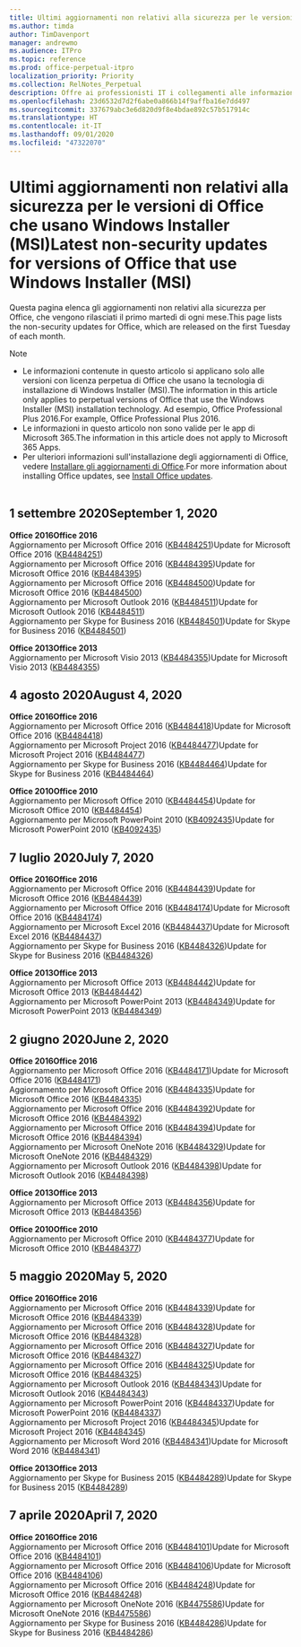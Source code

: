 ```yaml
---
title: Ultimi aggiornamenti non relativi alla sicurezza per le versioni di Office che usano Windows Installer (MSI)
ms.author: timda
author: TimDavenport
manager: andrewmo
ms.audience: ITPro
ms.topic: reference
ms.prod: office-perpetual-itpro
localization_priority: Priority
ms.collection: RelNotes_Perpetual
description: Offre ai professionisti IT i collegamenti alle informazioni sugli aggiornamenti più recenti non relativi alla sicurezza delle versioni con licenza perpetua di Office 2016, Office 2013 e Office 2010
ms.openlocfilehash: 23d6532d7d2f6abe0a866b14f9affba16e7dd497
ms.sourcegitcommit: 337679abc3e6d820d9f8e4bdae892c57b517914c
ms.translationtype: HT
ms.contentlocale: it-IT
ms.lasthandoff: 09/01/2020
ms.locfileid: "47322070"
---
```

# <a name="latest-non-security-updates-for-versions-of-office-that-use-windows-installer-msi"></a><span data-ttu-id="e1f07-103">Ultimi aggiornamenti non relativi alla sicurezza per le versioni di Office che usano Windows Installer (MSI)</span><span class="sxs-lookup"><span data-stu-id="e1f07-103">Latest non-security updates for versions of Office that use Windows Installer (MSI)</span></span>

<span data-ttu-id="e1f07-104">Questa pagina elenca gli aggiornamenti non relativi alla sicurezza per Office, che vengono rilasciati il primo martedì di ogni mese.</span><span class="sxs-lookup"><span data-stu-id="e1f07-104">This page lists the non-security updates for Office, which are released on the first Tuesday of each month.</span></span>

> [!NOTE]
> - <span data-ttu-id="e1f07-105">Le informazioni contenute in questo articolo si applicano solo alle versioni con licenza perpetua di Office che usano la tecnologia di installazione di Windows Installer (MSI).</span><span class="sxs-lookup"><span data-stu-id="e1f07-105">The information in this article only applies to perpetual versions of Office that use the Windows Installer (MSI) installation technology.</span></span> <span data-ttu-id="e1f07-106">Ad esempio, Office Professional Plus 2016.</span><span class="sxs-lookup"><span data-stu-id="e1f07-106">For example, Office Professional Plus 2016.</span></span>
> - <span data-ttu-id="e1f07-107">Le informazioni in questo articolo non sono valide per le app di Microsoft 365.</span><span class="sxs-lookup"><span data-stu-id="e1f07-107">The information in this article does not apply to Microsoft 365 Apps.</span></span>
> - <span data-ttu-id="e1f07-108">Per ulteriori informazioni sull'installazione degli aggiornamenti di Office, vedere [Installare gli aggiornamenti di Office](https://support.office.com/article/2ab296f3-7f03-43a2-8e50-46de917611c5).</span><span class="sxs-lookup"><span data-stu-id="e1f07-108">For more information about installing Office updates, see [Install Office updates](https://support.office.com/article/2ab296f3-7f03-43a2-8e50-46de917611c5).</span></span>
<br/><br/>

## <a name="september-1-2020"></a><span data-ttu-id="e1f07-109">1 settembre 2020</span><span class="sxs-lookup"><span data-stu-id="e1f07-109">September 1, 2020</span></span>
<span data-ttu-id="e1f07-110">**Office 2016**</span><span class="sxs-lookup"><span data-stu-id="e1f07-110">**Office 2016**</span></span><br/>
<span data-ttu-id="e1f07-111">Aggiornamento per Microsoft Office 2016 ([KB4484251](https://support.microsoft.com/help/4484251))</span><span class="sxs-lookup"><span data-stu-id="e1f07-111">Update for Microsoft Office 2016 ([KB4484251](https://support.microsoft.com/help/4484251))</span></span><br/>
<span data-ttu-id="e1f07-112">Aggiornamento per Microsoft Office 2016 ([KB4484395](https://support.microsoft.com/help/4484395))</span><span class="sxs-lookup"><span data-stu-id="e1f07-112">Update for Microsoft Office 2016 ([KB4484395](https://support.microsoft.com/help/4484395))</span></span><br/> <span data-ttu-id="e1f07-113">Aggiornamento per Microsoft Office 2016 ([KB4484500](https://support.microsoft.com/help/4484500))</span><span class="sxs-lookup"><span data-stu-id="e1f07-113">Update for Microsoft Office 2016 ([KB4484500](https://support.microsoft.com/help/4484500))</span></span> <br/>
<span data-ttu-id="e1f07-114">Aggiornamento per Microsoft Outlook 2016 ([KB4484511](https://support.microsoft.com/help/4484511))</span><span class="sxs-lookup"><span data-stu-id="e1f07-114">Update for Microsoft Outlook 2016 ([KB4484511](https://support.microsoft.com/help/4484511))</span></span> <br/>
<span data-ttu-id="e1f07-115">Aggiornamento per Skype for Business 2016 ([KB4484501](https://support.microsoft.com/help/4484501))</span><span class="sxs-lookup"><span data-stu-id="e1f07-115">Update for Skype for Business 2016 ([KB4484501](https://support.microsoft.com/help/4484501))</span></span> <br/>

<span data-ttu-id="e1f07-116">**Office 2013**</span><span class="sxs-lookup"><span data-stu-id="e1f07-116">**Office 2013**</span></span><br/>
<span data-ttu-id="e1f07-117">Aggiornamento per Microsoft Visio 2013 ([KB4484355](https://support.microsoft.com/help/4484355))</span><span class="sxs-lookup"><span data-stu-id="e1f07-117">Update for Microsoft Visio 2013 ([KB4484355](https://support.microsoft.com/help/4484355))</span></span><br/>

## <a name="august-4-2020"></a><span data-ttu-id="e1f07-118">4 agosto 2020</span><span class="sxs-lookup"><span data-stu-id="e1f07-118">August 4, 2020</span></span>

<span data-ttu-id="e1f07-119">**Office 2016**</span><span class="sxs-lookup"><span data-stu-id="e1f07-119">**Office 2016**</span></span><br/>
<span data-ttu-id="e1f07-120">Aggiornamento per Microsoft Office 2016 ([KB4484418](https://support.microsoft.com/help/4484418))</span><span class="sxs-lookup"><span data-stu-id="e1f07-120">Update for Microsoft Office 2016 ([KB4484418](https://support.microsoft.com/help/4484418))</span></span><br/> <span data-ttu-id="e1f07-121">Aggiornamento per Microsoft Project 2016 ([KB4484477](https://support.microsoft.com/help/4484477))</span><span class="sxs-lookup"><span data-stu-id="e1f07-121">Update for Microsoft Project 2016 ([KB4484477](https://support.microsoft.com/help/4484477))</span></span><br/>
<span data-ttu-id="e1f07-122">Aggiornamento per Skype for Business 2016 ([KB4484464](https://support.microsoft.com/help/4484464))</span><span class="sxs-lookup"><span data-stu-id="e1f07-122">Update for Skype for Business 2016 ([KB4484464](https://support.microsoft.com/help/4484464))</span></span><br/> 

<span data-ttu-id="e1f07-123">**Office 2010**</span><span class="sxs-lookup"><span data-stu-id="e1f07-123">**Office 2010**</span></span><br/>
<span data-ttu-id="e1f07-124">Aggiornamento per Microsoft Office 2010 ([KB4484454](https://support.microsoft.com/help/4484454))</span><span class="sxs-lookup"><span data-stu-id="e1f07-124">Update for Microsoft Office 2010 ([KB4484454](https://support.microsoft.com/help/4484454))</span></span><br/> <span data-ttu-id="e1f07-125">Aggiornamento per Microsoft PowerPoint 2010 ([KB4092435](https://support.microsoft.com/help/4092435))</span><span class="sxs-lookup"><span data-stu-id="e1f07-125">Update for Microsoft PowerPoint 2010 ([KB4092435](https://support.microsoft.com/help/4092435))</span></span><br/> 

## <a name="july-7-2020"></a><span data-ttu-id="e1f07-126">7 luglio 2020</span><span class="sxs-lookup"><span data-stu-id="e1f07-126">July 7, 2020</span></span>

<span data-ttu-id="e1f07-127">**Office 2016**</span><span class="sxs-lookup"><span data-stu-id="e1f07-127">**Office 2016**</span></span><br/>
<span data-ttu-id="e1f07-128">Aggiornamento per Microsoft Office 2016 ([KB4484439](https://support.microsoft.com/help/4484439))</span><span class="sxs-lookup"><span data-stu-id="e1f07-128">Update for Microsoft Office 2016 ([KB4484439](https://support.microsoft.com/help/4484439))</span></span><br/> <span data-ttu-id="e1f07-129">Aggiornamento per Microsoft Office 2016 ([KB4484174](https://support.microsoft.com/help/4484174))</span><span class="sxs-lookup"><span data-stu-id="e1f07-129">Update for Microsoft Office 2016 ([KB4484174](https://support.microsoft.com/help/4484174))</span></span><br/> <span data-ttu-id="e1f07-130">Aggiornamento per Microsoft Excel 2016 ([KB4484437](https://support.microsoft.com/help/4484437))</span><span class="sxs-lookup"><span data-stu-id="e1f07-130">Update for Microsoft Excel 2016 ([KB4484437](https://support.microsoft.com/help/4484437))</span></span><br/>
<span data-ttu-id="e1f07-131">Aggiornamento per Skype for Business 2016 ([KB4484326](https://support.microsoft.com/help/4484326))</span><span class="sxs-lookup"><span data-stu-id="e1f07-131">Update for Skype for Business 2016 ([KB4484326](https://support.microsoft.com/help/4484326))</span></span><br/> 

<span data-ttu-id="e1f07-132">**Office 2013**</span><span class="sxs-lookup"><span data-stu-id="e1f07-132">**Office 2013**</span></span><br/>
<span data-ttu-id="e1f07-133">Aggiornamento per Microsoft Office 2013 ([KB4484442](https://support.microsoft.com/help/4484442))</span><span class="sxs-lookup"><span data-stu-id="e1f07-133">Update for Microsoft Office 2013 ([KB4484442](https://support.microsoft.com/help/4484442))</span></span><br/> <span data-ttu-id="e1f07-134">Aggiornamento per Microsoft PowerPoint 2013 ([KB4484349](https://support.microsoft.com/help/4484349))</span><span class="sxs-lookup"><span data-stu-id="e1f07-134">Update for Microsoft PowerPoint 2013 ([KB4484349](https://support.microsoft.com/help/4484349))</span></span><br/> 


## <a name="june-2-2020"></a><span data-ttu-id="e1f07-135">2 giugno 2020</span><span class="sxs-lookup"><span data-stu-id="e1f07-135">June 2, 2020</span></span>

<span data-ttu-id="e1f07-136">**Office 2016**</span><span class="sxs-lookup"><span data-stu-id="e1f07-136">**Office 2016**</span></span><br/>
<span data-ttu-id="e1f07-137">Aggiornamento per Microsoft Office 2016 ([KB4484171](https://support.microsoft.com/help/4484171))</span><span class="sxs-lookup"><span data-stu-id="e1f07-137">Update for Microsoft Office 2016 ([KB4484171](https://support.microsoft.com/help/4484171))</span></span><br/> <span data-ttu-id="e1f07-138">Aggiornamento per Microsoft Office 2016 ([KB4484335](https://support.microsoft.com/help/4484335))</span><span class="sxs-lookup"><span data-stu-id="e1f07-138">Update for Microsoft Office 2016 ([KB4484335](https://support.microsoft.com/help/4484335))</span></span><br/> <span data-ttu-id="e1f07-139">Aggiornamento per Microsoft Office 2016 ([KB4484392](https://support.microsoft.com/help/4484392))</span><span class="sxs-lookup"><span data-stu-id="e1f07-139">Update for Microsoft Office 2016 ([KB4484392](https://support.microsoft.com/help/4484392))</span></span><br/> <span data-ttu-id="e1f07-140">Aggiornamento per Microsoft Office 2016 ([KB4484394](https://support.microsoft.com/help/4484394))</span><span class="sxs-lookup"><span data-stu-id="e1f07-140">Update for Microsoft Office 2016 ([KB4484394](https://support.microsoft.com/help/4484394))</span></span><br/> <span data-ttu-id="e1f07-141">Aggiornamento per Microsoft OneNote 2016 ([KB4484329](https://support.microsoft.com/help/4484329))</span><span class="sxs-lookup"><span data-stu-id="e1f07-141">Update for Microsoft OneNote 2016 ([KB4484329](https://support.microsoft.com/help/4484329))</span></span><br/>
<span data-ttu-id="e1f07-142">Aggiornamento per Microsoft Outlook 2016 ([KB4484398](https://support.microsoft.com/help/4484398))</span><span class="sxs-lookup"><span data-stu-id="e1f07-142">Update for Microsoft Outlook 2016 ([KB4484398](https://support.microsoft.com/help/4484398))</span></span><br/> 

<span data-ttu-id="e1f07-143">**Office 2013**</span><span class="sxs-lookup"><span data-stu-id="e1f07-143">**Office 2013**</span></span><br/>
<span data-ttu-id="e1f07-144">Aggiornamento per Microsoft Office 2013 ([KB4484356](https://support.microsoft.com/help/4484356))</span><span class="sxs-lookup"><span data-stu-id="e1f07-144">Update for Microsoft Office 2013 ([KB4484356](https://support.microsoft.com/help/4484356))</span></span><br/> 

<span data-ttu-id="e1f07-145">**Office 2010**</span><span class="sxs-lookup"><span data-stu-id="e1f07-145">**Office 2010**</span></span><br/>
<span data-ttu-id="e1f07-146">Aggiornamento per Microsoft Office 2010 ([KB4484377](https://support.microsoft.com/help/4484377))</span><span class="sxs-lookup"><span data-stu-id="e1f07-146">Update for Microsoft Office 2010 ([KB4484377](https://support.microsoft.com/help/4484377))</span></span><br/> 


## <a name="may-5-2020"></a><span data-ttu-id="e1f07-147">5 maggio 2020</span><span class="sxs-lookup"><span data-stu-id="e1f07-147">May 5, 2020</span></span>

<span data-ttu-id="e1f07-148">**Office 2016**</span><span class="sxs-lookup"><span data-stu-id="e1f07-148">**Office 2016**</span></span><br/>
<span data-ttu-id="e1f07-149">Aggiornamento per Microsoft Office 2016 ([KB4484339](https://support.microsoft.com/help/4484339))</span><span class="sxs-lookup"><span data-stu-id="e1f07-149">Update for Microsoft Office 2016 ([KB4484339](https://support.microsoft.com/help/4484339))</span></span><br/> <span data-ttu-id="e1f07-150">Aggiornamento per Microsoft Office 2016 ([KB4484328](https://support.microsoft.com/help/4484328))</span><span class="sxs-lookup"><span data-stu-id="e1f07-150">Update for Microsoft Office 2016 ([KB4484328](https://support.microsoft.com/help/4484328))</span></span><br/> <span data-ttu-id="e1f07-151">Aggiornamento per Microsoft Office 2016 ([KB4484327](https://support.microsoft.com/help/4484327))</span><span class="sxs-lookup"><span data-stu-id="e1f07-151">Update for Microsoft Office 2016 ([KB4484327](https://support.microsoft.com/help/4484327))</span></span><br/> <span data-ttu-id="e1f07-152">Aggiornamento per Microsoft Office 2016 ([KB4484325](https://support.microsoft.com/help/4484325))</span><span class="sxs-lookup"><span data-stu-id="e1f07-152">Update for Microsoft Office 2016 ([KB4484325](https://support.microsoft.com/help/4484325))</span></span><br/> <span data-ttu-id="e1f07-153">Aggiornamento per Microsoft Outlook 2016 ([KB4484343](https://support.microsoft.com/help/4484343))</span><span class="sxs-lookup"><span data-stu-id="e1f07-153">Update for Microsoft Outlook 2016 ([KB4484343](https://support.microsoft.com/help/4484343))</span></span><br/> <span data-ttu-id="e1f07-154">Aggiornamento per Microsoft PowerPoint 2016 ([KB4484337](https://support.microsoft.com/help/4484337))</span><span class="sxs-lookup"><span data-stu-id="e1f07-154">Update for Microsoft PowerPoint 2016 ([KB4484337](https://support.microsoft.com/help/4484337))</span></span><br/> <span data-ttu-id="e1f07-155">Aggiornamento per Microsoft Project 2016 ([KB4484345](https://support.microsoft.com/help/4484345))</span><span class="sxs-lookup"><span data-stu-id="e1f07-155">Update for Microsoft Project 2016 ([KB4484345](https://support.microsoft.com/help/4484345))</span></span><br/> <span data-ttu-id="e1f07-156">Aggiornamento per Microsoft Word 2016 ([KB4484341](https://support.microsoft.com/help/4484341))</span><span class="sxs-lookup"><span data-stu-id="e1f07-156">Update for Microsoft Word 2016 ([KB4484341](https://support.microsoft.com/help/4484341))</span></span><br/> 


<span data-ttu-id="e1f07-157">**Office 2013**</span><span class="sxs-lookup"><span data-stu-id="e1f07-157">**Office 2013**</span></span><br/>
<span data-ttu-id="e1f07-158">Aggiornamento per Skype for Business 2015 ([KB4484289](https://support.microsoft.com/help/4484289))</span><span class="sxs-lookup"><span data-stu-id="e1f07-158">Update for Skype for Business 2015 ([KB4484289](https://support.microsoft.com/help/4484289))</span></span><br/>

## <a name="april-7-2020"></a><span data-ttu-id="e1f07-159">7 aprile 2020</span><span class="sxs-lookup"><span data-stu-id="e1f07-159">April 7, 2020</span></span>

<span data-ttu-id="e1f07-160">**Office 2016**</span><span class="sxs-lookup"><span data-stu-id="e1f07-160">**Office 2016**</span></span><br/>
<span data-ttu-id="e1f07-161">Aggiornamento per Microsoft Office 2016 ([KB4484101](https://support.microsoft.com/help/4484101))</span><span class="sxs-lookup"><span data-stu-id="e1f07-161">Update for Microsoft Office 2016 ([KB4484101](https://support.microsoft.com/help/4484101))</span></span><br/>
<span data-ttu-id="e1f07-162">Aggiornamento per Microsoft Office 2016 ([KB4484106](https://support.microsoft.com/help/4484106))</span><span class="sxs-lookup"><span data-stu-id="e1f07-162">Update for Microsoft Office 2016 ([KB4484106](https://support.microsoft.com/help/4484106))</span></span><br/>
<span data-ttu-id="e1f07-163">Aggiornamento per Microsoft Office 2016 ([KB4484248](https://support.microsoft.com/help/4484248))</span><span class="sxs-lookup"><span data-stu-id="e1f07-163">Update for Microsoft Office 2016 ([KB4484248](https://support.microsoft.com/help/4484248))</span></span><br/>
<span data-ttu-id="e1f07-164">Aggiornamento per Microsoft OneNote 2016 ([KB4475586](https://support.microsoft.com/help/4475586))</span><span class="sxs-lookup"><span data-stu-id="e1f07-164">Update for Microsoft OneNote 2016 ([KB4475586](https://support.microsoft.com/help/4475586))</span></span><br/>
<span data-ttu-id="e1f07-165">Aggiornamento per Skype for Business 2016 ([KB4484286](https://support.microsoft.com/help/4484286))</span><span class="sxs-lookup"><span data-stu-id="e1f07-165">Update for Skype for Business 2016 ([KB4484286](https://support.microsoft.com/help/4484286))</span></span> <br/>

<br/>

 
